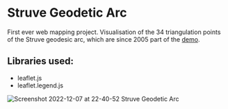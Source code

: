# Struve Geodetic Arc

First ever web mapping project. Visualisation of the 34 triangulation points of the Struve geodesic arc, which are since 2005 part of the <a href="https://whc.unesco.org/en/list/1187/" rel="UNESCO World Heritage">demo</a>. 


## Libraries used:

- leaflet.js
- leaflet.legend.js


![Screenshot 2022-12-07 at 22-40-52 Struve Geodetic Arc](https://user-images.githubusercontent.com/110698131/206303328-66baf244-be73-433b-b881-9af46650d388.png)

